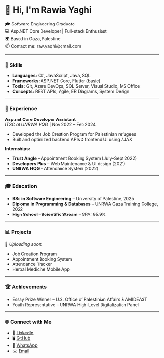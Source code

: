 # 👋 Hi, I'm Rawia Yaghi

🎓 Software Engineering Graduate  
💻 Asp.NET Core Developer | Full-stack Enthusiast  
🌍 Based in Gaza, Palestine  
📫 Contact me: raw.yaghi@gmail.com

---

### 🧠 Skills
- **Languages:** C#, JavaScript, Java, SQL
- **Frameworks:** ASP.NET Core, Flutter (basic)
- **Tools:** Git, Azure DevOps, SQL Server, Visual Studio, MS Office
- **Concepts:** REST APIs, Agile, ER Diagrams, System Design

---

### 💼 Experience
**Asp.net Core Developer Assistant**  
*ITSC at UNRWA HQG* | Nov 2022 – Feb 2024  
- Developed the Job Creation Program for Palestinian refugees  
- Built and optimized backend APIs & frontend UI using AJAX  

**Internships:**  
- **Trust Angle** – Appointment Booking System (July–Sept 2022)  
- **Developers Plus** – Web Maintenance & UI design (2021)  
- **UNRWA HQG** – Attendance System (2022)  

---
### 🎓 Education
- **BSc in Software Engineering** – University of Palestine, 2025  
- **Diploma in Programming & Databases** – UNRWA Gaza Training College, 2022  
- **High School – Scientific Stream** – GPA: 95.9%

---

### 📊 Projects
🚧 *Uploading soon:*  
- Job Creation Program  
- Appointment Booking System  
- Attendance Tracker  
- Herbal Medicine Mobile App  

---

### 🏆 Achievements
- Essay Prize Winner – U.S. Office of Palestinian Affairs & AMIDEAST  
- Youth Representative – UNRWA High-Level Digitalization Panel  

---
### 🌐 Connect with Me

- 💼 [LinkedIn](https://www.linkedin.com/in/rawia-yaghi)
- 🖥️ [GitHub](https://github.com/ranaYaghi)
- 📱 [WhatsApp](https://wa.me/970592783926)
- ✉️ [Email](mailto:raw.yaghi@gmail.com)

